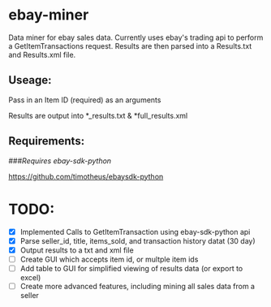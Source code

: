 ebay-miner
==========

Data miner for ebay sales data. Currently uses ebay's trading api to perform a GetItemTransactions 
request. Results are then parsed into a Results.txt and Results.xml file.

Useage:
-----------
Pass in an Item ID (required) as an arguments

Results are output into *_results.txt & *full_results.xml
  

Requirements:
------------
###*Requires ebay-sdk-python*

https://github.com/timotheus/ebaysdk-python


TODO:
==========
- [x] Implemented Calls to GetItemTransaction using ebay-sdk-python api
- [x] Parse seller_id, title, items_sold, and transaction history datat (30 day)
- [x] Output results to a txt and xml file
- [ ] Create GUI which accepts item id, or multple item ids
- [ ] Add table to GUI for simplified viewing of results data (or export to excel)
- [ ] Create more advanced features, including mining all sales data from a seller
